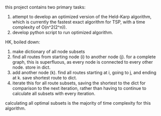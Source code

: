 this project contains two primary tasks:
  1. attempt to develop an optimized version of the Held-Karp algorithm, which is currently the fastest exact
     algorithm for TSP, with a time complexity of O(n^2(2^n)).
  2. develop python script to run optimized algorithm.


HK, boiled down:
  1. make dictionary of all node subsets
  2. find all routes from starting node (i) to another node (j). for a complete graph, this is superfluous, as every node is connected to every other node. store in dict.
  3. add another node (k). find all routes starting at i, going to j, and ending at k. save shortest route to dict.
  4. iterate this for all route subsets, saving the shortest to the dict for comparison to the next iteration, rather than having to
     continue to calculate all subsets with every iteration.

calculating all optimal subsets is the majority of time complexity for this algorithm.

